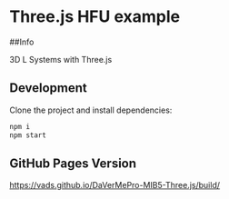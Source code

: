 # Three.js HFU example

##Info

3D L Systems with Three.js

## Development

Clone the project and install dependencies:

```bash
npm i
npm start
```

## GitHub Pages Version

https://vads.github.io/DaVerMePro-MIB5-Three.js/build/
